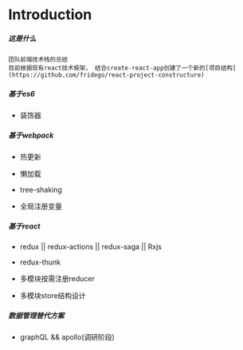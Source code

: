 # Introduction

##### 这是什么

	团队前端技术栈的总结
	目前根据现有react技术框架， 结合create-react-app创建了一个新的[项目结构](https://github.com/fridego/react-project-constructure)

##### 基于es6

- 装饰器

##### 基于webpack

- 热更新

- 懒加载

- tree-shaking

- 全局注册变量

##### 基于react

- redux || redux-actions || redux-saga || Rxjs

- redux-thunk

- 多模块按需注册reducer

- 多模块store结构设计

##### 数据管理替代方案

- graphQL && apollo(调研阶段)



